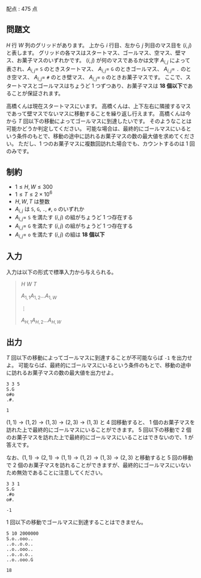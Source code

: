 配点 : $475$ 点

## 問題文

$H$ 行 $W$ 列のグリッドがあります。
上から $i$ 行目、左から $j$ 列目のマス目を $(i,j)$ と表します。
グリッドの各マスはスタートマス、ゴールマス、空マス、壁マス、お菓子マスのいずれかです。
$(i,j)$ が何のマスであるかは文字 $A_{i,j}$ によって表され、$A_{i,j}=$ `S` のときスタートマス、
$A_{i,j}=$ `G` のときゴールマス、
$A_{i,j}=$ `.` のとき空マス、
$A_{i,j}=$ `#` のとき壁マス、
$A_{i,j}=$ `o` のときお菓子マスです。
ここで、スタートマスとゴールマスはちょうど $1$ つずつあり、お菓子マスは **$18$ 個以下**であることが保証されます。

高橋くんは現在スタートマスにいます。
高橋くんは、上下左右に隣接するマスであって壁マスでないマスに移動することを繰り返し行えます。
高橋くんは今から $T$ 回以下の移動によってゴールマスに到達したいです。
そのようなことは可能かどうか判定してください。
可能な場合は、最終的にゴールマスにいるという条件のもとで、移動の途中に訪れるお菓子マスの数の最大値を求めてください。
ただし、$1$ つのお菓子マスに複数回訪れた場合でも、カウントするのは $1$ 回のみです。

## 制約

- $1\leq H,W \leq 300$
- $1 \leq T \leq 2\times 10^6$
- $H,W,T$ は整数
- $A_{i,j}$ は `S`, `G`, `.`, `#`, `o` のいずれか
- $A_{i,j}=$ `S` を満たす $(i,j)$ の組がちょうど $1$ つ存在する
- $A_{i,j}=$ `G` を満たす $(i,j)$ の組がちょうど $1$ つ存在する
- $A_{i,j}=$ `o` を満たす $(i,j)$ の組は **$18$ 個以下**

## 入力

入力は以下の形式で標準入力から与えられる。

> $H$ $W$ $T$
> 
> $A_{1,1}A_{1,2}\dots A_{1,W}$
> 
> $\vdots$
> 
> $A_{H,1}A_{H,2}\dots A_{H,W}$

## 出力

$T$ 回以下の移動によってゴールマスに到達することが不可能ならば `-1` を出力せよ。
可能ならば、最終的にゴールマスにいるという条件のもとで、移動の途中に訪れるお菓子マスの数の最大値を出力せよ。

```input1
3 3 5
S.G
o#o
.#.
```

```output1
1
```

$(1,1) \rightarrow (1,2) \rightarrow (1,3) \rightarrow (2,3) \rightarrow (1,3)$ と $4$ 回移動すると、
$1$ 個のお菓子マスを訪れた上で最終的にゴールマスにいることができます。
$5$ 回以下の移動で $2$ 個のお菓子マスを訪れた上で最終的にゴールマスにいることはできないので、$1$ が答えです。

なお、$(1,1) \rightarrow (2,1) \rightarrow (1,1) \rightarrow (1,2) \rightarrow (1,3) \rightarrow (2,3)$ 
と移動すると $5$ 回の移動で $2$ 個のお菓子マスを訪れることができますが、最終的にゴールマスにいないため無効であることに注意してください。

```input2
3 3 1
S.G
.#o
o#.
```

```output2
-1
```

$1$ 回以下の移動でゴールマスに到達することはできません。

```input3
5 10 2000000
S.o..ooo..
..o..o.o..
..o..ooo..
..o..o.o..
..o..ooo.G
```

```output3
18
```